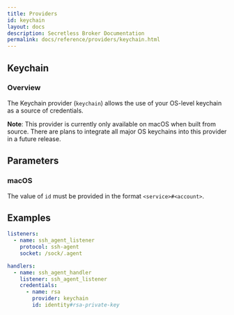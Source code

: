 ```yaml
---
title: Providers
id: keychain
layout: docs
description: Secretless Broker Documentation
permalink: docs/reference/providers/keychain.html
---
```


## Keychain
### Overview
The Keychain provider (`keychain`) allows the use of your OS-level keychain as a
source of credentials.

**Note**: This provider is currently only available on macOS when built from
source. There are plans to integrate all major OS keychains into this provider
in a future release.

## Parameters
### macOS
The value of `id` must be provided in the format `<service>#<account>`.

## Examples
``` yaml
listeners:
  - name: ssh_agent_listener
    protocol: ssh-agent
    socket: /sock/.agent

handlers:
  - name: ssh_agent_handler
    listener: ssh_agent_listener
    credentials:
      - name: rsa
        provider: keychain
        id: identity#rsa-private-key
```

